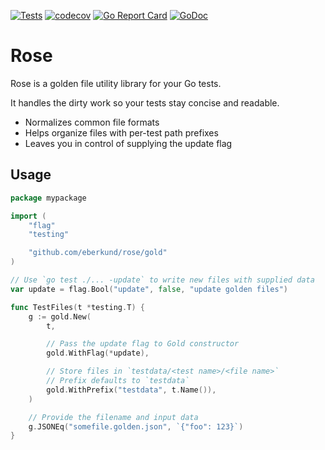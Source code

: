 [![Tests](https://github.com/eberkund/rose/actions/workflows/tests.yml/badge.svg)](https://github.com/eberkund/rose/actions/workflows/tests.yml)
[![codecov](https://codecov.io/gh/eberkund/rose/branch/master/graph/badge.svg?token=lCcKXaBzlD)](https://codecov.io/gh/eberkund/rose)
[![Go Report Card](https://goreportcard.com/badge/github.com/eberkund/rose)](https://goreportcard.com/report/github.com/eberkund/rose)
[![GoDoc](https://godoc.org/github.com/eberkund/rose?status.svg)](https://godoc.org/github.com/eberkund/rose)

# Rose

Rose is a golden file utility library for your Go tests.

It handles the dirty work so your tests stay concise and readable.

- Normalizes common file formats
- Helps organize files with per-test path prefixes
- Leaves you in control of supplying the update flag

## Usage

```go
package mypackage

import (
	"flag"
	"testing"

	"github.com/eberkund/rose/gold"
)

// Use `go test ./... -update` to write new files with supplied data
var update = flag.Bool("update", false, "update golden files")

func TestFiles(t *testing.T) {
    g := gold.New(
        t,

        // Pass the update flag to Gold constructor
        gold.WithFlag(*update),

        // Store files in `testdata/<test name>/<file name>`
        // Prefix defaults to `testdata`
        gold.WithPrefix("testdata", t.Name()),
    )

    // Provide the filename and input data
    g.JSONEq("somefile.golden.json", `{"foo": 123}`)
}
```
